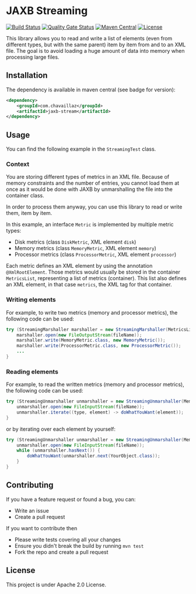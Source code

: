 # JAXB Streaming
[![Build Status](https://travis-ci.org/Chavaillaz/jaxb-stream.svg?branch=master)](https://travis-ci.org/Chavaillaz/jaxb-stream)
[![Quality Gate Status](https://sonarcloud.io/api/project_badges/measure?project=com.chavaillaz%3Ajaxb-stream&metric=alert_status)](https://sonarcloud.io/dashboard?id=com.chavaillaz%3Ajaxb-stream)
[![Maven Central](https://maven-badges.herokuapp.com/maven-central/com.chavaillaz/jaxb-stream/badge.svg)](https://maven-badges.herokuapp.com/maven-central/com.chavaillaz/jaxb-stream)
[![License](https://img.shields.io/badge/License-Apache%202.0-blue.svg)](https://opensource.org/licenses/Apache-2.0)

This library allows you to read and write a list of elements 
(even from different types, but with the same parent) item by item from and to an XML file. 
The goal is to avoid loading a huge amount of data into memory when processing large files.

## Installation
The dependency is available in maven central (see badge for version):
```xml
<dependency>
    <groupId>com.chavaillaz</groupId>
    <artifactId>jaxb-stream</artifactId>
</dependency>
```

## Usage
You can find the following example in the ```StreamingTest``` class.

### Context
You are storing different types of metrics in an XML file. Because of memory constraints and the number of entries, 
you cannot load them at once as it would be done with JAXB by unmarshalling the file into the container class.

In order to process them anyway, you can use this library to read or write them, item by item.

In this example, an interface `Metric` is implemented by multiple metric types:
- Disk metrics (class `DiskMetric`, XML element `disk`)
- Memory metrics (class `MemoryMetric`, XML element `memory`)
- Processor metrics (class `ProcessorMetric`, XML element `processor`)

Each metric defines an XML element by using the annotation `@XmlRootElement`.
Those metrics would usually be stored in the container `MetricsList`, representing a list of metrics (container).
This list also defines an XML element, in that case `metrics`, the XML tag for that container.

### Writing elements
For example, to write two metrics (memory and processor metrics), the following code can be used:
```java
try (StreamingMarshaller marshaller = new StreamingMarshaller(MetricsList.class)) {
    marshaller.open(new FileOutputStream(fileName));
    marshaller.write(MemoryMetric.class, new MemoryMetric());
    marshaller.write(ProcessorMetric.class, new ProcessorMetric());
    ...
}
```

### Reading elements
For example, to read the written metrics (memory and processor metrics), the following code can be used:
```java
try (StreamingUnmarshaller unmarshaller = new StreamingUnmarshaller(MemoryMetric.class, ProcessorMetric.class)) {
    unmarshaller.open(new FileInputStream(fileName));
    unmarshaller.iterate((type, element) -> doWhatYouWant(element));
}
```
or by iterating over each element by yourself:
```java
try (StreamingUnmarshaller unmarshaller = new StreamingUnmarshaller(MemoryMetric.class, ProcessorMetric.class)) {
    unmarshaller.open(new FileInputStream(fileName));
    while (unmarshaller.hasNext()) {
        doWhatYouWant(unmarshaller.next(YourObject.class));
    }
}
```

## Contributing
If you have a feature request or found a bug, you can:

- Write an issue
- Create a pull request

If you want to contribute then

- Please write tests covering all your changes
- Ensure you didn't break the build by running `mvn test`
- Fork the repo and create a pull request

## License
This project is under Apache 2.0 License.